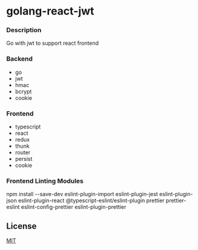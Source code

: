 # golang-react-jwt

### Description
Go with jwt to support react frontend

### Backend
- go
- jwt
- hmac
- bcrypt
- cookie

### Frontend
- typescript
- react
- redux
- thunk
- router
- persist
- cookie

### Frontend Linting Modules
npm install --save-dev eslint-plugin-import eslint-plugin-jest eslint-plugin-json eslint-plugin-react @typescript-eslint/eslint-plugin prettier prettier-eslint eslint-config-prettier eslint-plugin-prettier

## License
[MIT](https://choosealicense.com/licenses/mit/)

